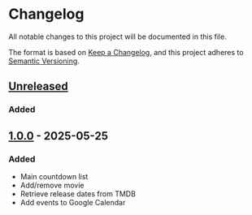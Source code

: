 # Changelog
All notable changes to this project will be documented in this file.

The format is based on [Keep a Changelog](https://keepachangelog.com/en/1.0.0/),
and this project adheres to [Semantic Versioning](https://semver.org/spec/v2.0.0.html).


## [Unreleased]

### Added


## [1.0.0] - 2025-05-25

### Added

- Main countdown list
- Add/remove movie
- Retrieve release dates from TMDB
- Add events to Google Calendar


[Unreleased]: https://github.com/adrienbricchi/waiting-for-moranis/tree/develop
[1.0.0]: https://github.com/adrienbricchi/waiting-for-moranis/releases/tag/v1.0.0
